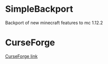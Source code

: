 # SimpleBackport
Backport of new minecraft features to mc 1.12.2
# CurseForge
[CurseForge link](https://www.curseforge.com/minecraft/mc-mods/simplebackport)
